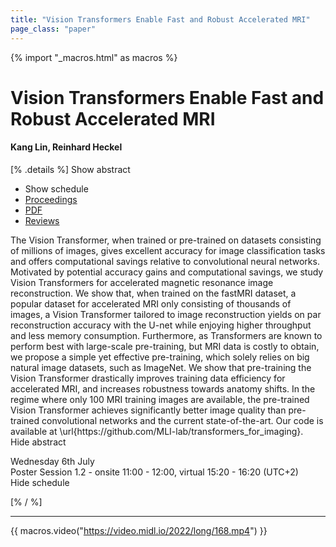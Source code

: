 ```yaml
---
title: "Vision Transformers Enable Fast and Robust Accelerated MRI"
page_class: "paper"
---
```


{% import "_macros.html" as macros %}

# Vision Transformers Enable Fast and Robust Accelerated MRI

#### Kang Lin, Reinhard Heckel

[% .details %]
<a class="toggle_visibility" data-selector=".abstract" data-level="3">Show abstract</a>
- <a class="toggle_visibility" data-selector=".schedule" data-level="3">Show schedule</a>
- <a href="">Proceedings</a>
- <a href="https://openreview.net/pdf?id=cNX6LASbv6">PDF</a>
- <a href="https://openreview.net/forum?id=cNX6LASbv6">Reviews</a>

<p>
    <span class="abstract">
        The Vision Transformer, when trained or pre-trained on datasets consisting of millions of images, gives excellent accuracy for image classification tasks and offers computational savings relative to convolutional neural networks. Motivated by potential accuracy gains and computational savings, we study Vision Transformers for accelerated magnetic resonance image reconstruction. We show that, when trained on the fastMRI dataset, a popular dataset for accelerated MRI only consisting of thousands of images, a Vision Transformer tailored to image reconstruction yields on par reconstruction accuracy with the U-net while enjoying higher throughput and less memory consumption. Furthermore, as Transformers are known to perform best with large-scale pre-training, but MRI data is costly to obtain, we propose a simple yet effective pre-training, which solely relies on big natural image datasets, such as ImageNet. We show that pre-training the Vision Transformer drastically improves training data efficiency for accelerated MRI, and increases robustness towards anatomy shifts. In the regime where only 100 MRI training images are available, the pre-trained Vision Transformer achieves significantly better image quality than pre-trained convolutional networks and the current state-of-the-art. Our code is available at \url{https://github.com/MLI-lab/transformers_for_imaging}.
        <br>
        <span class="actions"><a class="toggle_visibility" data-level="2">Hide abstract</a></span>
    </span>
</p>

<p>
    <span class="schedule">
        Wednesday 6th July<br>Poster Session 1.2 - onsite 11:00 - 12:00, virtual 15:20 - 16:20 (UTC+2)
        <br>
        <span class="actions"><a class="toggle_visibility" data-level="2">Hide schedule</a></span>
    </span>
</p>

[% / %]


---
{{ macros.video("https://video.midl.io/2022/long/168.mp4") }}
